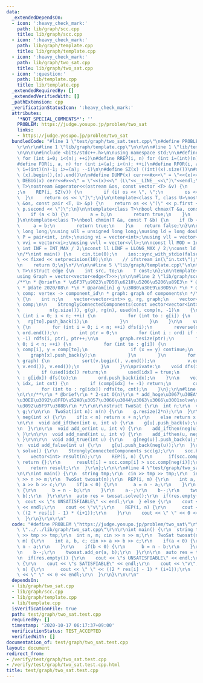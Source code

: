 ```yaml
---
data:
  _extendedDependsOn:
  - icon: ':heavy_check_mark:'
    path: lib/graph/scc.cpp
    title: lib/graph/scc.cpp
  - icon: ':heavy_check_mark:'
    path: lib/graph/template.cpp
    title: lib/graph/template.cpp
  - icon: ':heavy_check_mark:'
    path: lib/graph/two_sat.cpp
    title: lib/graph/two_sat.cpp
  - icon: ':question:'
    path: lib/template.cpp
    title: lib/template.cpp
  _extendedRequiredBy: []
  _extendedVerifiedWith: []
  _pathExtension: cpp
  _verificationStatusIcon: ':heavy_check_mark:'
  attributes:
    '*NOT_SPECIAL_COMMENTS*': ''
    PROBLEM: https://judge.yosupo.jp/problem/two_sat
    links:
    - https://judge.yosupo.jp/problem/two_sat
  bundledCode: "#line 1 \"test/graph/two_sat.test.cpp\"\n#define PROBLEM \"https://judge.yosupo.jp/problem/two_sat\"\
    \r\n\r\n#line 1 \"lib/graph/template.cpp\"\n\n\n\n#line 1 \"lib/template.cpp\"\
    \n\n\n\n#include <bits/stdc++.h>\n\nusing namespace std;\n\n#define REP(i, n)\
    \ for (int i=0; i<(n); ++i)\n#define RREP(i, n) for (int i=(int)(n)-1; i>=0; --i)\n\
    #define FOR(i, a, n) for (int i=(a); i<(n); ++i)\n#define RFOR(i, a, n) for (int\
    \ i=(int)(n)-1; i>=(a); --i)\n\n#define SZ(x) ((int)(x).size())\n#define ALL(x)\
    \ (x).begin(),(x).end()\n\n#define DUMP(x) cerr<<#x<<\" = \"<<(x)<<endl\n#define\
    \ DEBUG(x) cerr<<#x<<\" = \"<<(x)<<\" (L\"<<__LINE__<<\")\"<<endl;\n\ntemplate<class\
    \ T>\nostream &operator<<(ostream &os, const vector <T> &v) {\n    os << \"[\"\
    ;\n    REP(i, SZ(v)) {\n        if (i) os << \", \";\n        os << v[i];\n  \
    \  }\n    return os << \"]\";\n}\n\ntemplate<class T, class U>\nostream &operator<<(ostream\
    \ &os, const pair <T, U> &p) {\n    return os << \"(\" << p.first << \" \" <<\
    \ p.second << \")\";\n}\n\ntemplate<class T>\nbool chmax(T &a, const T &b) {\n\
    \    if (a < b) {\n        a = b;\n        return true;\n    }\n    return false;\n\
    }\n\ntemplate<class T>\nbool chmin(T &a, const T &b) {\n    if (b < a) {\n   \
    \     a = b;\n        return true;\n    }\n    return false;\n}\n\nusing ll =\
    \ long long;\nusing ull = unsigned long long;\nusing ld = long double;\nusing\
    \ P = pair<int, int>;\nusing vi = vector<int>;\nusing vll = vector<ll>;\nusing\
    \ vvi = vector<vi>;\nusing vvll = vector<vll>;\n\nconst ll MOD = 1e9 + 7;\nconst\
    \ int INF = INT_MAX / 2;\nconst ll LINF = LLONG_MAX / 2;\nconst ld eps = 1e-9;\n\
    \n/*\nint main() {\n    cin.tie(0);\n    ios::sync_with_stdio(false);\n    cout\
    \ << fixed << setprecision(10);\n\n    // ifstream in(\"in.txt\");\n    // cin.rdbuf(in.rdbuf());\n\
    \n    return 0;\n}\n*/\n\n\n#line 5 \"lib/graph/template.cpp\"\n\ntemplate<typename\
    \ T>\nstruct edge {\n    int src, to;\n    T cost;\n};\n\ntemplate<typename T>\n\
    using Graph = vector<vector<edge<T>>>;\n\n\n#line 2 \"lib/graph/scc.cpp\"\n\n\
    /**\n * @brief\n * \u5F37\u9023\u7D50\u6210\u5206\u5206\u89E3\n * @author habara-k\n\
    \ * @date 2020/08\n *\n * @param[in] g \u30B0\u30E9\u30D5\n *\n * @details\n *\
    \ comp: vertex -> component_id\n * graph: graph of components\n */\n\nstruct StronglyConnectedComponents\
    \ {\n    int n;\n    vector<vector<int>> g, rg, graph;\n    vector<int> ord, used,\
    \ comp;\n\n    StronglyConnectedComponents(const vector<vector<int>>& g) :\n \
    \           n(g.size()), g(g), rg(n), used(n), comp(n, -1)\n    {\n        for\
    \ (int i = 0; i < n; ++i) {\n            for (int to : g[i]) {\n             \
    \   rg[to].push_back(i);\n            }\n        }\n    }\n\n    void build()\
    \ {\n        for (int i = 0; i < n; ++i) dfs(i);\n        reverse(ord.begin(),\
    \ ord.end());\n        int ptr = 0;\n        for (int i : ord) if (comp[i] ==\
    \ -1) rdfs(i, ptr), ptr++;\n\n        graph.resize(ptr);\n        for (int i =\
    \ 0; i < n; ++i) {\n            for (int to : g[i]) {\n                int x =\
    \ comp[i], y = comp[to];\n                if (x == y) continue;\n            \
    \    graph[x].push_back(y);\n            }\n        }\n        for (auto& v :\
    \ graph) {\n            sort(v.begin(), v.end());\n            v.erase(unique(v.begin(),\
    \ v.end()), v.end());\n        }\n    }\n\nprivate:\n    void dfs(int idx) {\n\
    \        if (used[idx]) return;\n        used[idx] = true;\n        for (int to\
    \ : g[idx]) dfs(to);\n        ord.push_back(idx);\n    }\n\n    void rdfs(int\
    \ idx, int cnt) {\n        if (comp[idx] != -1) return;\n        comp[idx] = cnt;\n\
    \        for (int to : rg[idx]) rdfs(to, cnt);\n    }\n};\n\n#line 2 \"lib/graph/two_sat.cpp\"\
    \n\r\n/**\r\n * @brief\r\n * 2-sat O(n)\r\n * add_hoge\u3067\u30EA\u30C6\u30E9\
    \u30EB\u3092\u8FFD\u52A0\u3057\u3066\u3044\u3063\u3066\u3001solve\u3067\u7D50\u679C\
    \u3092\u5F97\u308B\r\n */\r\n\r\nstruct TwoSat {\r\n  int n;\r\n  vector<vector<int>>\
    \ g;\r\n\r\n  TwoSat(int n): n(n) {\r\n    g.resize(2*n);\r\n  }\r\n\r\n  int\
    \ neg(int x) {\r\n    if(x < n) return x + n;\r\n    else return x - n;\r\n  }\r\
    \n\r\n  void add_ifthen(int u, int v) {\r\n    g[u].push_back(v);\r\n    g[neg(v)].push_back(neg(u));\r\
    \n  }\r\n\r\n  void add_or(int u, int v) {\r\n    add_ifthen(neg(u), v);\r\n \
    \ }\r\n\r\n  void add_nand(int u, int v) {\r\n    add_ifthen(u, neg(v));\r\n \
    \ }\r\n\r\n  void add_true(int u) {\r\n    g[neg(u)].push_back(u);\r\n  }\r\n\r\
    \n  void add_false(int u) {\r\n    g[u].push_back(neg(u));\r\n  }\r\n\r\n  vector<int>\
    \ solve() {\r\n    StronglyConnectedComponents scc(g);\r\n    scc.build();\r\n\
    \    vector<int> result(n);\r\n    REP(i, n) {\r\n      if(scc.comp[i] == scc.comp[neg(i)])\
    \ return {};\r\n      result[i] = scc.comp[i] > scc.comp[neg(i)];\r\n    }\r\n\
    \    return result;\r\n  }\r\n};\r\n\r\n#line 4 \"test/graph/two_sat.test.cpp\"\
    \n\r\nint main() {\r\n  string tmp;\r\n  cin >> tmp >> tmp;\r\n  int n, m; cin\
    \ >> n >> m;\r\n  TwoSat twosat(n);\r\n  REP(i, m) {\r\n    int a, b, c; cin >>\
    \ a >> b >> c;\r\n    if(a < 0) {\r\n      a = n - a;\r\n    }\r\n    if(b < 0)\
    \ {\r\n      b = n - b;\r\n    }\r\n    a--;\r\n    b--;\r\n    twosat.add_or(a,\
    \ b);\r\n  }\r\n\r\n  auto res = twosat.solve();\r\n  if(res.empty()) {\r\n  \
    \  cout << \"s UNSATISFIABLE\" << endl;\r\n  } else {\r\n    cout << \"s SATISFIABLE\"\
    \ << endl;\r\n    cout << \"v\";\r\n    REP(i, n) {\r\n      cout << \" \" <<\
    \ ((2 * res[i] - 1) * (i+1));\r\n    }\r\n    cout << \" \" << 0 << endl;\r\n\
    \  }\r\n}\r\n\r\n"
  code: "#define PROBLEM \"https://judge.yosupo.jp/problem/two_sat\"\r\n\r\n#include\
    \ \"../../lib/graph/two_sat.cpp\"\r\n\r\nint main() {\r\n  string tmp;\r\n  cin\
    \ >> tmp >> tmp;\r\n  int n, m; cin >> n >> m;\r\n  TwoSat twosat(n);\r\n  REP(i,\
    \ m) {\r\n    int a, b, c; cin >> a >> b >> c;\r\n    if(a < 0) {\r\n      a =\
    \ n - a;\r\n    }\r\n    if(b < 0) {\r\n      b = n - b;\r\n    }\r\n    a--;\r\
    \n    b--;\r\n    twosat.add_or(a, b);\r\n  }\r\n\r\n  auto res = twosat.solve();\r\
    \n  if(res.empty()) {\r\n    cout << \"s UNSATISFIABLE\" << endl;\r\n  } else\
    \ {\r\n    cout << \"s SATISFIABLE\" << endl;\r\n    cout << \"v\";\r\n    REP(i,\
    \ n) {\r\n      cout << \" \" << ((2 * res[i] - 1) * (i+1));\r\n    }\r\n    cout\
    \ << \" \" << 0 << endl;\r\n  }\r\n}\r\n\r\n"
  dependsOn:
  - lib/graph/two_sat.cpp
  - lib/graph/scc.cpp
  - lib/graph/template.cpp
  - lib/template.cpp
  isVerificationFile: true
  path: test/graph/two_sat.test.cpp
  requiredBy: []
  timestamp: '2020-10-17 06:17:37+09:00'
  verificationStatus: TEST_ACCEPTED
  verifiedWith: []
documentation_of: test/graph/two_sat.test.cpp
layout: document
redirect_from:
- /verify/test/graph/two_sat.test.cpp
- /verify/test/graph/two_sat.test.cpp.html
title: test/graph/two_sat.test.cpp
---
```

